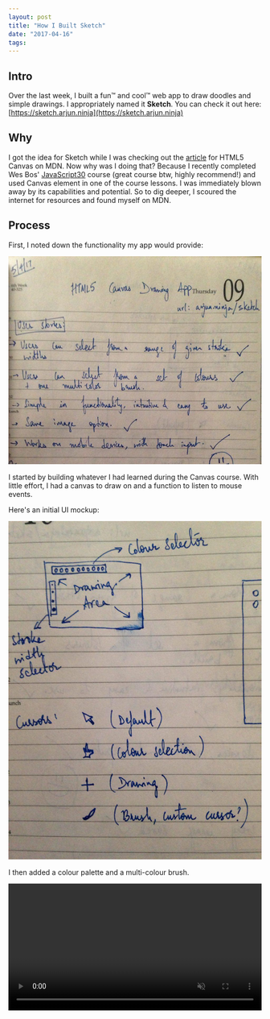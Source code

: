 ```yaml
---
layout: post
title: "How I Built Sketch"
date: "2017-04-16"
tags:
---
```


## Intro

Over the last week, I built a fun&trade; and cool&trade; web app to draw doodles and simple drawings.
I appropriately named it **Sketch**. You can check it out here: [https://sketch.arjun.ninja](https://sketch.arjun.ninja)

## Why

I got the idea for Sketch while I was checking out the [article](https://developer.mozilla.org/en-US/docs/Web/API/Canvas_API) for HTML5 Canvas on MDN.
Now why was I doing that? Because I recently completed Wes Bos' [JavaScript30](https://javascript30.com) course (great course btw, highly recommend!) and used Canvas element in one of the course lessons.
I was immediately blown away by its capabilities and potential.
So to dig deeper, I scoured the internet for resources and found myself on MDN.

## Process

First, I noted down the functionality my app would provide:

![User Stories](images/user-stories.jpg)

I started by building whatever I had learned during the Canvas course.
With little effort, I had a canvas to draw on and a function to listen to mouse events.

Here's an initial UI mockup:

![UI Mockup](images/ui-mockup.jpg)

I then added a colour palette and a multi-colour brush.

<video autoplay="autoplay" loop="loop" muted="muted" width="100%" preload="auto"> <source src="images/sketch-color-selection.mp4"> </video>
